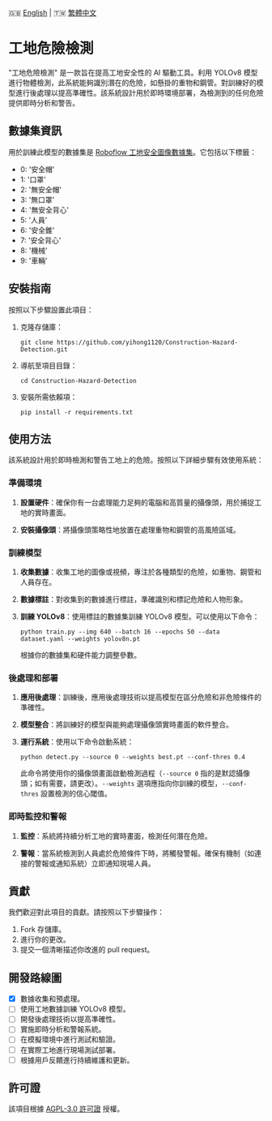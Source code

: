 🇬🇧 [English](./README.md) | 🇹🇼 [繁體中文](./README-zh-tw.md)

# 工地危險檢測

"工地危險檢測" 是一款旨在提高工地安全性的 AI 驅動工具。利用 YOLOv8 模型進行物體檢測，此系統能夠識別潛在的危險，如懸掛的重物和鋼管。對訓練好的模型進行後處理以提高準確性。該系統設計用於即時環境部署，為檢測到的任何危險提供即時分析和警告。

## 數據集資訊
用於訓練此模型的數據集是 [Roboflow 工地安全圖像數據集](https://www.kaggle.com/datasets/snehilsanyal/construction-site-safety-image-dataset-roboflow/data)。它包括以下標籤：

- 0: '安全帽'
- 1: '口罩'
- 2: '無安全帽'
- 3: '無口罩'
- 4: '無安全背心'
- 5: '人員'
- 6: '安全錐'
- 7: '安全背心'
- 8: '機械'
- 9: '車輛'

## 安裝指南
按照以下步驟設置此項目：
1. 克隆存儲庫：
   ```
   git clone https://github.com/yihong1120/Construction-Hazard-Detection.git
   ```
2. 導航至項目目錄：
   ```
   cd Construction-Hazard-Detection
   ```
3. 安裝所需依賴項：
   ```
   pip install -r requirements.txt
   ```

## 使用方法

該系統設計用於即時檢測和警告工地上的危險。按照以下詳細步驟有效使用系統：

### 準備環境
1. **設置硬件**：確保你有一台處理能力足夠的電腦和高質量的攝像頭，用於捕捉工地的實時畫面。

2. **安裝攝像頭**：將攝像頭策略性地放置在處理重物和鋼管的高風險區域。

### 訓練模型
1. **收集數據**：收集工地的圖像或視頻，專注於各種類型的危險，如重物、鋼管和人員存在。

2. **數據標註**：對收集到的數據進行標註，準確識別和標記危險和人物形象。

3. **訓練 YOLOv8**：使用標註的數據集訓練 YOLOv8 模型。可以使用以下命令：
   ```
   python train.py --img 640 --batch 16 --epochs 50 --data dataset.yaml --weights yolov8n.pt
   ```
   根據你的數據集和硬件能力調整參數。

### 後處理和部署
1. **應用後處理**：訓練後，應用後處理技術以提高模型在區分危險和非危險條件的準確性。

2. **模型整合**：將訓練好的模型與能夠處理攝像頭實時畫面的軟件整合。

3. **運行系統**：使用以下命令啟動系統：
   ```
   python detect.py --source 0 --weights best.pt --conf-thres 0.4
   ```
   此命令將使用你的攝像頭畫面啟動檢測過程（`--source 0` 指的是默認攝像頭；如有需要，請更改）。`--weights` 選項應指向你訓練的模型，`--conf-thres` 設置檢測的信心閾值。

### 即時監控和警報
1. **監控**：系統將持續分析工地的實時畫面，檢測任何潛在危險。

2. **警報**：當系統檢測到人員處於危險條件下時，將觸發警報。確保有機制（如連接的警報或通知系統）立即通知現場人員。

## 貢獻
我們歡迎對此項目的貢獻。請按照以下步驟操作：
1. Fork 存儲庫。
2. 進行你的更改。
3. 提交一個清晰描述你改進的 pull request。

## 開發路線圖
- [x] 數據收集和預處理。
- [ ] 使用工地數據訓練 YOLOv8 模型。
- [ ] 開發後處理技術以提高準確性。
- [ ] 實施即時分析和警報系統。
- [ ] 在模擬環境中進行測試和驗證。
- [ ] 在實際工地進行現場測試部署。
- [ ] 根據用戶反饋進行持續維護和更新。

## 許可證
該項目根據 [AGPL-3.0 許可證](LICENSE.md) 授權。
